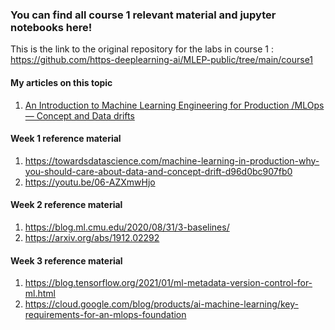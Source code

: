 ### You can find all course 1 relevant material and jupyter notebooks here!
This is the link to the original repository for the labs in course 1 : https://github.com/https-deeplearning-ai/MLEP-public/tree/main/course1

#### My articles on this topic
1) [An Introduction to Machine Learning Engineering for Production /MLOps — Concept and Data drifts](https://praatibhsurana.medium.com/an-introduction-to-machine-learning-engineering-for-production-part-1-2247bbca8a61)

#### Week 1 reference material 
1) https://towardsdatascience.com/machine-learning-in-production-why-you-should-care-about-data-and-concept-drift-d96d0bc907fb0
2) https://youtu.be/06-AZXmwHjo 

#### Week 2 reference material 
1) https://blog.ml.cmu.edu/2020/08/31/3-baselines/
2) https://arxiv.org/abs/1912.02292

#### Week 3 reference material 
1) https://blog.tensorflow.org/2021/01/ml-metadata-version-control-for-ml.html
2) https://cloud.google.com/blog/products/ai-machine-learning/key-requirements-for-an-mlops-foundation

